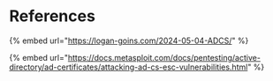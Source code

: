 # References

{% embed url="https://logan-goins.com/2024-05-04-ADCS/" %}

{% embed url="https://docs.metasploit.com/docs/pentesting/active-directory/ad-certificates/attacking-ad-cs-esc-vulnerabilities.html" %}
